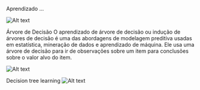 Aprendizado ... 

![Alt text](https://v5.airtableusercontent.com/v3/u/29/29/1717984800000/Kq2wx5wfqnxgURXOyhLn6Q/iibizwEKVvJsayMo0L_mjJGiyfTNV5Hugtas0X5kN90OaPhSxRzi3LUggBWGIc21qCNFkGt86ymscwClELBbpL8yR_wM9l35W2NNa81okIG4PxWnGHQuS-60MvPH66MmSc0Onagli69adqmXYlbsgkHkffy8AkKgj0rkpgqM60A/SUi4mkd-xjP7PFunI1ATqm_HuGuPpMAbWv9EcK2Yl9Y)

Árvore de Decisão 
O aprendizado de árvore de decisão ou indução de árvores de decisão é uma das abordagens de modelagem preditiva usadas em estatística, mineração de dados e aprendizado de máquina. Ele usa uma árvore de decisão para ir de observações sobre um item para conclusões sobre o valor alvo do item.

![Alt text](https://v5.airtableusercontent.com/v3/u/29/29/1717984800000/eyUejZcuDRPG7Xkx_b3cYQ/dStEZHJLykX3-dp4uAejAxfujJBzW9pxa7JQDPIg_X1n9LR1JDI0zSEWiPXQurBy5Iz3Bxue8kUniBE8_TlF4QFVfr9yKo2Y-SpUQcnT_5ERR-Hq1Rvd5u7-ugfcBbqgKHDZPd9CuICulliHkeOVwg/yH6Y-HLdprkvfZLMEVQ-1jV5n-NOablkTwaBKe8V47Q)

Decision tree learning
![Alt text](https://v5.airtableusercontent.com/v3/u/29/29/1717984800000/vIRfVQDC1wUJz0nNZPF7eA/M1jyBhBQ0Y6Q7xeccFP2vDBqN3a43L3i3do3B_w3ixu7jGaYjzM4BlIs7e8ycssLZ9h7X044gDM85DzPQueNu9nnGUmTKAUtu9AJz6zAGNhp8amBSjVRuKmXn6ik4M4Y2YCEU1DMWI6fw9_QMreDYw/MT2X7sDBuLuePcyylhx8NJJQZcv2OejrJ6o09-80Mp0)

